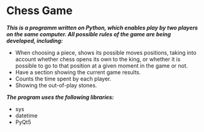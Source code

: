 # Chess Game

***This is a programm written on Python, which enables play by two players on the same computer. All possible rules of the game are being developed, including:***

* When choosing a piece, shows its possible moves
positions, taking into account whether chess opens its own
to the king, or whether it is possible to go to that position at a given moment in the game or not.
* Have a section showing the current game results.
* Counts the time spent by each player.
* Showing the out-of-play stones.

***The program uses the following libraries:***
* sys
* datetime
* PyQt5

